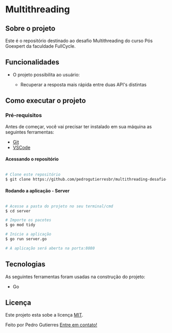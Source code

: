 # Multithreading

## Sobre o projeto

Este é o repositório destinado ao desafio Multithreading do curso Pós Goexpert da faculdade FullCycle.

## Funcionalidades

-   O projeto possibilita ao usuário:

    -   Recuperar a resposta mais rápida entre duas API's distintas

## Como executar o projeto

### Pré-requisitos

Antes de começar, você vai precisar ter instalado em sua máquina as seguintes ferramentas:

-   [Git](https://git-scm.com)
-   [VSCode](https://code.visualstudio.com/)

#### Acessando o repositório

```bash

# Clone este repositório
$ git clone https://github.com/pedrogutierresbr/multithreading-desafio-pos-goexpert.git

```

#### Rodando a aplicação - Server

```bash

# Acesse a pasta do projeto no seu terminal/cmd
$ cd server

# Importe os pacotes
$ go mod tidy

# Inicie a aplicação
$ go run server.go

# A aplicação será aberta na porta:8080

```

## Tecnologias

As seguintes ferramentas foram usadas na construção do projeto:

-   Go

## Licença

Este projeto esta sobe a licença [MIT](./LICENSE).

Feito por Pedro Gutierres [Entre em contato!](https://www.linkedin.com/in/pedrogabrielgutierres/)

